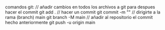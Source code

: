 comandos git:
  // añadir cambios en todos los archivos a git para despues hacer el commit
  git add .
  // hacer un commit
  git commit -m "<mensaje>"
  // dirigirte a la rama (branch) main
  git branch -M main
  // añadir al repositorio el commit hecho anteriormente
  git push -u origin main
  
